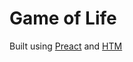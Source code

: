 # Game of Life

Built using [Preact](https://preactjs.com) and [HTM](https://github.com/developit/htm)
